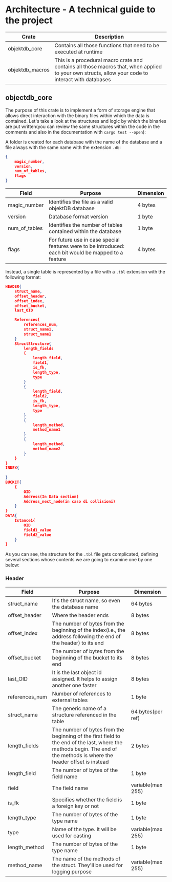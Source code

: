 # Architecture - A technical guide to the project
| **Crate**       | **Description**                                                                                                                                   |
|-----------------|---------------------------------------------------------------------------------------------------------------------------------------------------|
| objektdb_core   | Contains all those functions that need to be executed at runtime                                                                                  |
| objektdb_macros | This is a procedural macro crate and contains all those macros that, when applied to your own structs, allow your code to interact with databases |

## objectdb_core
The purpose of this crate is to implement a form of storage engine that allows direct interaction with the binary files within which the data is contained. Let's take a look at the structures and logic by which the binaries are put written(you can review the same structures within the code in the comments and also in the documentation with `cargo test --open`):

A folder is created for each database with the name of the database and a file always with the same name with the extension `.db`:

```json
{
    magic_number,
    version,
    num_of_tables,
    flags
}
```

| **Field**     | **Purpose**                                                                                          | **Dimension** |
|---------------|------------------------------------------------------------------------------------------------------|---------------|
| magic_number  | Identifies the file as a valid objektDB database                                                     | 4 bytes       |
| version       | Database format version                                                                              | 1 byte        |
| num_of_tables | Identifies the number of tables contained within the database                                        | 1 byte        |
| flags         | For future use in case special features were to be introduced: each bit would be mapped to a feature | 4 bytes       |


Instead, a single table is represented by a file with a `.tbl` extension with the following format:

```json
HEADER{
    struct_name,
    offset_header,
    offset_index,
    offset_bucket,
    last_OID

    References{
        references_num,
    	struct_name1,
    	struct_name1
    }
    StructStructure{
        length_fields
        {
            length_field,
            field1,
            is_fk,
            length_type,
            type
        }
        {
            length_field,
            field2,
            is_fk,
            length_type,
            type
        }
        {
            length_method,
            method_name1
        }
        {
            length_method,
            method_name2
        }
    }
}
INDEX{
	
}
BUCKET{
    {
        OID
        Address(In Data section)
        Address_next_node(in caso di collisioni)
    }
}
DATA{
	Istance1{
		OID
		field1_value
		field2_value
	}
}

```

As you can see, the structure for the `.tbl` file gets complicated, defining several sections whose contents we are going to examine one by one below:

### Header

| **Field**      | **Purpose**                                                                                                                                                             | **Dimension**     |
|----------------|-------------------------------------------------------------------------------------------------------------------------------------------------------------------------|-------------------|
| struct_name    | It's the struct name, so even the database name                                                                                                                         | 64 bytes          |
| offset_header  | Where the header ends                                                                                                                                                   | 8 bytes          |
| offset_index   | The number of bytes from the beginning of the index(i.e., the address following the end of the header) to its end                                                       | 8 bytes           |
| offset_bucket  | The number of bytes from the beginning of the bucket to its end                                                                                                         | 8 bytes          |
| last_OID       | It is the last object id assigned. It helps to assign another one faster                                                                                                | 8 bytes          |
| references_num | Number of references to external tables                                                                                                                                 | 1 byte           |
| struct_name    | The generic name of a structure referenced in the table                                                                                                                 | 64 bytes(per ref)  |
| length_fields  | The number of bytes from the beginning of the first field to the end of the last, where the methods begin. The end of the methods is where the header offset is instead | 2 bytes           |
| length_field   | The number of bytes of the field name                                                                                                                                   | 1 byte            |
| field          | The field name                                                                                                                                                          | variable(max 255) |
| is_fk          | Specifies whether the field is a foreign key or not                                                                                                                     | 1 byte            |
| length_type    | The number of bytes of the type name                                                                                                                                    | 1 byte            |
| type           | Name of the type. It will be used for casting                                                                                                                           | variable(max 255) |
| length_method  | The number of bytes of the type name                                                                                                                                    | 1 byte            |
| method_name    | The name of the methods of the struct. They'll be used for logging purpose                                                                                              | variable(max 255) |
